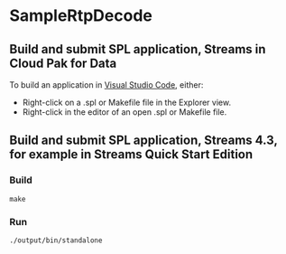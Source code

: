 # SampleRtpDecode

## Build and submit SPL application, Streams in Cloud Pak for Data

To build an application in [Visual Studio Code](https://marketplace.visualstudio.com/items?itemName=IBM.ibm-streams), either:

* Right-click on a .spl or Makefile file in the Explorer view.
* Right-click in the editor of an open .spl or Makefile file.

## Build and submit SPL application, Streams 4.3, for example in Streams Quick Start Edition

### Build

`make`

### Run

`./output/bin/standalone`
